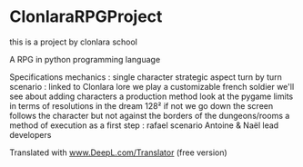 # ClonlaraRPGProject
this is a project by clonlara school

A RPG in python programming language


Specifications
mechanics :
single character
strategic aspect
turn by turn
scenario :
linked to Clonlara lore
we play a customizable french soldier
we'll see about adding characters
a production method
look at the pygame limits in terms of resolutions
in the dream 128² if not we go down
the screen follows the character but not against the borders of the dungeons/rooms
a method of execution
	as a first step :
rafael scenario
Antoine & Naël lead developers

Translated with www.DeepL.com/Translator (free version)
